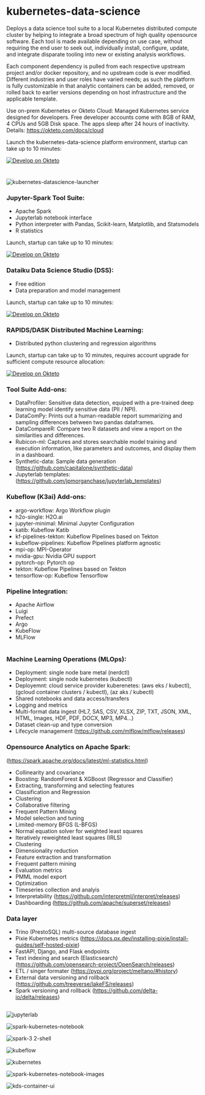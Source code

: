 # kubernetes-data-science
Deploys a data science tool suite to a local Kubernetes distributed compute cluster by helping to integrate a broad spectrum of high quality opensource software.  Each tool is made available depending on use case, without requiring the end user to seek out, individually install, configure, update, and integrate disparate tooling into new or existing analysis workflows. 

Each component dependency is pulled from each respective upstream project and/or docker repository, and no upstream code is ever modified. Different industries and user roles have varied needs; as such the platform is fully customizable in that analytic containers can be added, removed, or rolled back to earlier versions depending on host infrastructure and the applicable template.

Use on-prem Kubernetes or Okteto Cloud: Managed Kubernetes service designed for developers. Free developer accounts come with 8GB of RAM, 4 CPUs and 5GB Disk space. The apps sleep after 24 hours of inactivity.
Details: https://okteto.com/docs/cloud

Launch the kubernetes-data-science platform environment, startup can take up to 10 minutes:

[![Develop on Okteto](https://okteto.com/develop-okteto.svg)](https://cloud.okteto.com/deploy?repository=https://github.com/alexander-manley/kubernetes-datascience-launcher)

#

![kubernetes-datascience-launcher](https://user-images.githubusercontent.com/4974054/138598007-ecfa1e11-0418-45a2-b3ad-4027995eb406.jpg)

### Jupyter-Spark Tool Suite:
  - Apache Spark
  - Jupyterlab notebook interface
  - Python interpreter with Pandas, Scikit-learn, Matplotlib, and Statsmodels
  - R statistics

Launch, startup can take up to 10 minutes:

[![Develop on Okteto](https://okteto.com/develop-okteto.svg)](https://cloud.okteto.com/deploy?repository=https://github.com/alexander-manley/kubernetes-datascience-launcher)


### Dataiku Data Science Studio (DSS):
  - Free edition
  - Data preparation and model management

Launch, startup can take up to 10 minutes:

[![Develop on Okteto](https://okteto.com/develop-okteto.svg)](https://cloud.okteto.com/deploy?repository=https://github.com/alexander-manley/kubernetes-data-science-dataiku-dss-launcher)


### RAPIDS/DASK Distributed Machine Learning:
  - Distributed python clustering and regression algorithms

Launch, startup can take up to 10 minutes, requires account upgrade for sufficient compute resource allocation:

[![Develop on Okteto](https://okteto.com/develop-okteto.svg)](https://cloud.okteto.com/deploy?repository=https://github.com/alexander-manley/kubernetes-data-science-dask-rapids-launcher)


### Tool Suite Add-ons:
  - DataProfiler: Sensitive data detection, equiped with a pre-trained deep learning model identify sensitive data (PII / NPI).
  - DataComPy: Prints out a human-readable report summarizing and sampling differences between two pandas dataframes.
  - DataCompareR: Compare two R datasets and view a report on the similarities and differences.
  - Rubicon-ml: Captures and stores searchable model training and execution information, like parameters and outcomes, and display them in a dashboard. 
  - Synthetic-data: Sample data generation (https://github.com/capitalone/synthetic-data)
  - Jupyterlab templates: (https://github.com/jpmorganchase/jupyterlab_templates)

### Kubeflow (K3ai) Add-ons:
- argo-workflow:                  Argo Workflow plugin
- h2o-single:                     H2O.ai
- jupyter-minimal:                Minimal Jupyter Configuration
- katib:                          Kubeflow Katib
- kf-pipelines-tekton:            Kubeflow Pipelines based on Tekton
- kubeflow-pipelines:             Kubeflow Pipelines platform agnostic
- mpi-op:                         MPI-Operator
- nvidia-gpu:                     Nvidia GPU support
- pytorch-op:                     Pytorch op
- tekton:                         Kubeflow Pipelines based on Tekton
- tensorflow-op:                  Kubeflow Tensorflow

### Pipeline Integration:

- Apache Airflow
- Luigi
- Prefect
- Argo
- KubeFlow
- MLFlow

#

### Machine Learning Operations (MLOps):
- Deployment: single node bare metal (nerdctl)
- Deployment: single node kubernetes (kubectl)
- Deployemnt: cloud service provider kuberenetes: (aws eks / kubectl), (gcloud container clusters / kubectl), (az aks / kubectl)
- Shared notebooks and data access/transfers
- Logging and metrics
- Multi-format data ingest (HL7, SAS, CSV, XLSX, ZIP, TXT, JSON, XML, HTML, Images, HDF, PDF, DOCX, MP3, MP4...)
- Dataset clean-up and type conversion
- Lifecycle management (https://github.com/mlflow/mlflow/releases)

### Opensource Analytics on Apache Spark:
(https://spark.apache.org/docs/latest/ml-statistics.html)
- Collinearity and covariance
- Boosting: RandomForest & XGBoost (Regressor and Classifier)
- Extracting, transforming and selecting features
- Classification and Regression
- Clustering
- Collaborative filtering
- Frequent Pattern Mining
- Model selection and tuning
- Limited-memory BFGS (L-BFGS)
- Normal equation solver for weighted least squares
- Iteratively reweighted least squares (IRLS)
- Clustering
- Dimensionality reduction
- Feature extraction and transformation
- Frequent pattern mining
- Evaluation metrics
- PMML model export
- Optimization
- Timeseries collection and analyis
- Interpretability (https://github.com/interpretml/interpret/releases)
- Dashboarding (https://github.com/apache/superset/releases)

### Data layer
- Trino (PrestoSQL) multi-source database ingest
- Pixie Kubernetes metrics (https://docs.px.dev/installing-pixie/install-guides/self-hosted-pixie)
- FastAPI, Django, and Flask endpoints
- Text indexing and search (Elasticsearch) (https://github.com/opensearch-project/OpenSearch/releases)
- ETL / singer formater (https://pypi.org/project/meltano/#history)
- External data versioning and rollback (https://github.com/treeverse/lakeFS/releases)
- Spark versioning and rollback (https://github.com/delta-io/delta/releases)

##

![jupyterlab](https://user-images.githubusercontent.com/4974054/137600119-bdf4c50b-d649-40cd-89c9-76f2ea596d42.jpg)

![spark-kubernetes-notebook](https://user-images.githubusercontent.com/4974054/137775097-7d7eb98b-114c-4f8d-8c9a-3d849feb4ef0.jpg)

![spark-3 2-shell](https://user-images.githubusercontent.com/4974054/137662534-52214316-d289-43ad-968f-f14aa342d52d.jpg)

![kubeflow](https://user-images.githubusercontent.com/4974054/138380876-38345266-c31b-4c32-8eb0-3f22d84f03e8.jpg)

![kubernetes](https://user-images.githubusercontent.com/4974054/137600230-bb56dd0c-060f-4b01-b086-ed034d86c851.jpg)

![spark-kubernetes-notebook-images](https://user-images.githubusercontent.com/4974054/137789727-582313c0-df04-4776-aa6f-340363e7631a.jpg)

![kds-container-ui](https://user-images.githubusercontent.com/4974054/137663428-1fc82a4f-2d00-460a-9bd1-22a7ae3afb3c.jpg)
